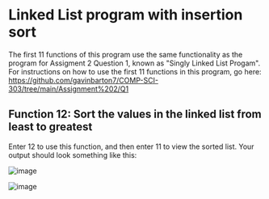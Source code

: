 # Linked List program with insertion sort

The first 11 functions of this program use the same functionality as the program for Assigment 2 Question 1, known as "Singly Linked List Progam". For instructions on how to use the first 11 functions in this program, go here: https://github.com/gavinbarton7/COMP-SCI-303/tree/main/Assignment%202/Q1

## Function 12: Sort the values in the linked list from least to greatest

Enter 12 to use this function, and then enter 11 to view the sorted list. Your output should look something like this:

![image](https://github.com/user-attachments/assets/24ab9f14-658d-44a1-b61b-aaf8f5512f92)

![image](https://github.com/user-attachments/assets/9316468b-6b5a-45db-b730-c3051a1b2c20)
